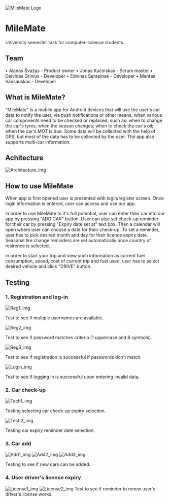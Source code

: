 ![MileMate Logo](https://cdn.discordapp.com/attachments/1080586295987941491/1108164220870197309/ic_launcher.png)
# MileMate

University semester task for computer-science students.

## Team

•	Alanas Švažas - Product owner
•	Jonas Kučinskas - Scrum master
•	Deividas Grinius - Developer
•	Edvinas Serapinas - Developer
•	Mantas Vansauskas - Developer


## What is MileMate?

"MileMate" is a mobile app for Android devices that will use the user's car data to notify the user, via push notifications or other means, when various car components need to be checked or replaced, such as: when to change the car's tyres, when the season changes; when to check the car's oil; when the car's MOT is due. Some data will be collected with the help of GPS, but most of the data has to be collected by the user. The app also supports multi-car information.

## Achitecture

![Architecture_img](https://media.discordapp.net/attachments/1080586295987941491/1108128485681156157/Architektura.png?width=1089&height=554)

## How to use MileMate

When app is first opened user is presented with login/register screen. Once login information is entered, user can access and use our app.

In order to use MileMate to it's full potential, user can enter their car into our app by pressing "ADD CAR" button. User can also set check-up reminder for their car by pressing "Expiry date set at" text box. Then a calendar will open where user can choose a date for their check-up. To set a reminder, user has to pick desired month and day for their licence expiry date. Seasonal tire change reminders are set automatically once country of resirence is selected.

In order to start your trip and view such information as current fuel consumption, speed, cost of current trip and fuel used, user has to select desired vehicle and click "DRIVE" button.

## Testing

### 1. Registration and log-in

![Reg1_img](https://media.discordapp.net/attachments/1108332970672132249/1108333022966726696/image.png?width=161&height=346)

Test to see if multiple usernames are available.

![Reg2_img](https://media.discordapp.net/attachments/1108332970672132249/1108333023314849852/image.png?width=161&height=350)

Test to see if password matches criteria (1 uppercase and 8 symbols).

![Reg3_img](https://cdn.discordapp.com/attachments/1108332970672132249/1108333023621029888/image.png)

Test to see if registration is successful if passwords don't match.

![Login_img](https://cdn.discordapp.com/attachments/1108332970672132249/1108333023952388126/image.png)

Test to see if logging in is successful upon entering invalid data.

### 2. Car check-up

![Tech1_img](https://media.discordapp.net/attachments/1108332970672132249/1108334352309424269/image.png?width=189&height=397)

Testing selecting car check-up expiry selection.

![Tech2_img](https://media.discordapp.net/attachments/1108332970672132249/1108334352653369476/image.png?width=192&height=402)

Testing car expiry reminder date selection.

### 3. Car add

![Add1_img](https://media.discordapp.net/attachments/1108332970672132249/1108335029597261935/image.png?width=165&height=363) 
![Add2_img](https://media.discordapp.net/attachments/1108332970672132249/1108335029861486622/image.png?width=166&height=358)
![Add3_img](https://media.discordapp.net/attachments/1108332970672132249/1108335030222192680/image.png?width=174&height=355)

Testing to see if new cars can be added.

### 4. User driver's license expiry

![License1_img](https://media.discordapp.net/attachments/1108332970672132249/1108335549862920254/image.png?width=265&height=564) 
![License2_img](https://media.discordapp.net/attachments/1108332970672132249/1108335550185865216/image.png?width=375&height=350)
Test to see if reminder to renew user's driver's license works.
